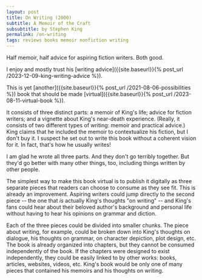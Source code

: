 ```yaml
---
layout: post
title: On Writing (2000)
subtitle: A Memoir of the Craft
subsubtitle: by Stephen King
permalink: /on-writing
tags: reviews books memoir nonfiction writing
---
```


Half memoir, half advice for aspiring fiction writers.
Both good.
<!--more-->

I enjoy and mostly trust his [writing advice]({{site.baseurl}}{% post_url /2023-12-09-king-writing-advice %}).

This is yet [another]({{site.baseurl}}{% post_url /2021-08-06-possibilities %}) book that should be made [virtual]({{site.baseurl}}{% post_url /2023-08-11-virtual-book %}).

It consists of three distinct parts: a memoir of King's life; advice for fiction writers; and a vignette about King's near-death experience.
(Really, it consists of two different types of writing: memoir and practical advice.)
King claims that he included the memoir to contextualize his fiction, but I don't buy it.
I suspect he set out to write this book without a coherent vision for it.
In fact, that's how he usually writes!

I am glad he wrote all three parts.
And they don't go terribly together.
But they'd go better with many other things, too, including things written by other people.

The simplest way to make this book virtual is to publish it digitally as three separate pieces that readers can choose to consume as they see fit.
This is already an improvement.
Aspiring writers could jump directly to the second piece -- the one that _is_ actually King's thoughts "on writing" -- and King's fans could hear about their beloved author's background and personal life without having to hear his opinions on grammar and diction.

Each of the three pieces could be divided into smaller chunks.
The piece about writing, for example, could be broken down into King's thoughts on dialogue, his thoughts on grammar, on character depiction, plot design, etc.
The book is already organized into chapters, but they cannot be consumed independently of the book.
If the chapters were designed to exist independently, they could be easily linked to by other works: books, articles, websites, videos, etc.
King's book would be only one of many pieces that contained his memoirs and his thoughts on writing.
